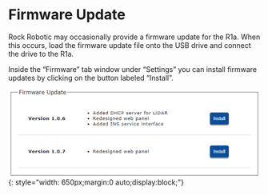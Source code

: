 # Firmware Update

Rock Robotic may occasionally provide a firmware update for the R1a. When this occurs, load the firmware update file onto the USB drive and connect the drive to the R1a.

Inside the “Firmware” tab window under “Settings” you can install firmware updates by clicking on the button labeled “Install”.

![Firmware](../img/firmware.png){: style="width: 650px;margin:0 auto;display:block;"}
